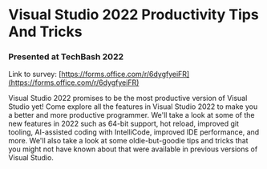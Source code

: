 # Visual Studio 2022 Productivity Tips And Tricks
### Presented at TechBash 2022

Link to survey: [https://forms.office.com/r/6dygfyeiFR](https://forms.office.com/r/6dygfyeiFR)

Visual Studio 2022 promises to be the most productive version of Visual Studio yet! Come explore all the features in Visual Studio 2022 to make you a better and more productive programmer. We'll take a look at some of the new features in 2022 such as 64-bit support, hot reload, improved git tooling, AI-assisted coding with IntelliCode, improved IDE performance, and more. We'll also take a look at some oldie-but-goodie tips and tricks that you might not have known about that were available in previous versions of Visual Studio.
